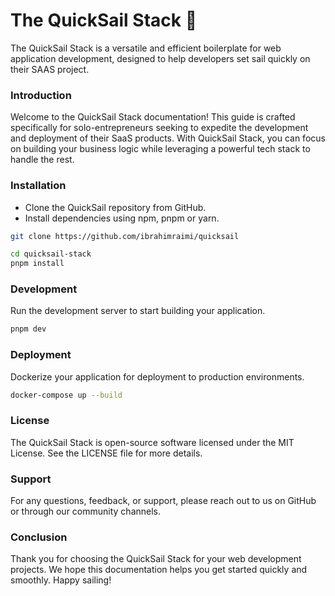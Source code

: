 # The QuickSail Stack 🚢

The QuickSail Stack is a versatile and efficient boilerplate for web application development, designed to help developers set sail quickly on their SAAS project.

### Introduction

Welcome to the QuickSail Stack documentation! This guide is crafted specifically for solo-entrepreneurs seeking to expedite the development and deployment of their SaaS products. With QuickSail Stack, you can focus on building your business logic while leveraging a powerful tech stack to handle the rest.

### Installation

- Clone the QuickSail repository from GitHub.
- Install dependencies using npm, pnpm or yarn.

```sh
git clone https://github.com/ibrahimraimi/quicksail

cd quicksail-stack
pnpm install
```

### Development

Run the development server to start building your application.

```sh
pnpm dev
```

### Deployment

Dockerize your application for deployment to production environments.

```sh
docker-compose up --build
```

### License

The QuickSail Stack is open-source software licensed under the MIT License. See the LICENSE file for more details.

### Support

For any questions, feedback, or support, please reach out to us on GitHub or through our community channels.

### Conclusion

Thank you for choosing the QuickSail Stack for your web development projects. We hope this documentation helps you get started quickly and smoothly. Happy sailing!
